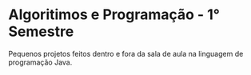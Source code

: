 # Algoritimos e Programação - 1° Semestre
Pequenos projetos feitos dentro e fora da sala de aula na linguagem de programação Java.